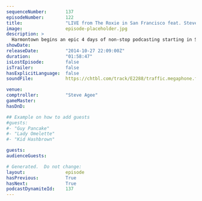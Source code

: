 ```yaml
---
sequenceNumber:       137
episodeNumber:        122
title:                "LIVE from The Roxie in San Francisco feat. Steve Agee"
image:                episode-placeholder.jpg
description: >
  Harmontown begins an epic 4 days of non-stop podcasting starting in San Francisco with none other then comptroller Steve Agee!
showDate:             
releaseDate:          "2014-10-27 22:09:00Z"
duration:             "01:58:47"
isLostEpisode:        false
isTrailer:            false
hasExplicitLanguage:  false
soundFile:            https://chtbl.com/track/E2288/traffic.megaphone.fm/STA9019948493.mp3?updated=1561582927

venue:                
comptroller:          "Steve Agee"
gameMaster:           
hasDnD:               

## Example on how to add guests
#guests:
#- "Guy Pancake"
#- "Lady Omelette"
#- "Kid Hashbrown"

guests:
audienceGuests:

# Generated.  Do not change:
layout:               episode
hasPrevious:          True
hasNext:              True
podcastDynamiteId:    137
---
```

